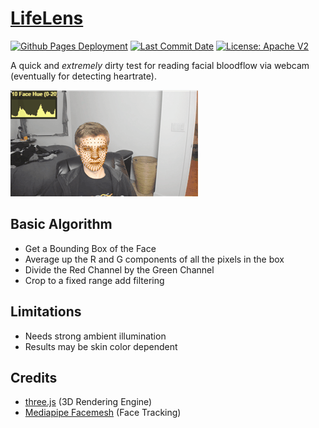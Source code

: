 # [LifeLens](https://zalo.github.io/LifeLens/)

<p align="left">
  <a href="https://github.com/zalo/LifeLens/deployments/activity_log?environment=github-pages">
      <img src="https://img.shields.io/github/deployments/zalo/LifeLens/github-pages?label=Github%20Pages%20Deployment" title="Github Pages Deployment"></a>
  <a href="https://github.com/zalo/LifeLens/commits/master">
      <img src="https://img.shields.io/github/last-commit/zalo/LifeLens" title="Last Commit Date"></a>
  <a href="https://github.com/zalo/LifeLens/blob/master/LICENSE">
      <img src="https://img.shields.io/github/license/zalo/LifeLens" title="License: Apache V2"></a>
</p>

 A quick and _extremely_ dirty test for reading facial bloodflow via webcam (eventually for detecting heartrate).

![Lifelens Demo](Lifelens.gif)

## Basic Algorithm
 - Get a Bounding Box of the Face
 - Average up the R and G components of all the pixels in the box
 - Divide the Red Channel by the Green Channel
 - Crop to a fixed range add filtering

 ## Limitations
 - Needs strong ambient illumination
 - Results may be skin color dependent

 ## Credits
 - [three.js](https://github.com/mrdoob/three.js/) (3D Rendering Engine)
 - [Mediapipe Facemesh](https://github.com/tensorflow/tfjs-models/tree/master/face-landmarks-detection) (Face Tracking)
